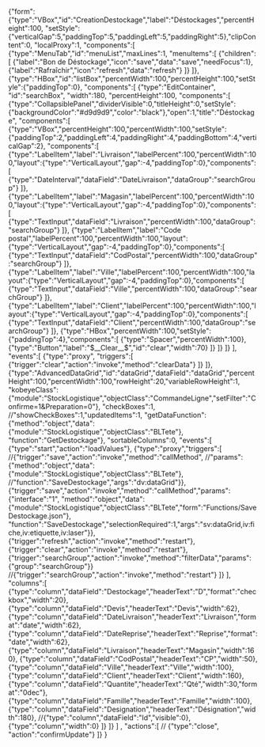 {"form":{"type":"VBox","id":"CreationDestockage","label":"Déstockages","percentHeight":100,
"setStyle":{"verticalGap":5,"paddingTop":5,"paddingLeft":5,"paddingRight":5},"clipContent":0,
"localProxy":1,
"components":[
	{"type":"MenuTab","id":"menuList","maxLines":1,
	"menuItems":[
		{"children":[
			{"label":"Bon de Déstockage","icon":"save","data":"save","needFocus":1},
			{"label":"Rafraîchir","icon":"refresh","data":"refresh"}
		]}
	]},
	{"type":"HBox","id":"listBox","percentWidth":100,"percentHeight":100,"setStyle":{"paddingTop":0},
	"components":[
		{"type":"EditContainer", "id":"searchBox", "width":180, "percentHeight":100,
		"components":[
			{"type":"CollapsiblePanel","dividerVisible":0,"titleHeight":0,"setStyle":{"backgroundColor":"#d9d9d9","color":"black"},"open":1,"title":"Déstockage",
			"components":[
				{"type":"VBox","percentHeight":100,"percentWidth":100,"setStyle":{"paddingTop":2,"paddingLeft":4,"paddingRight":4,"paddingBottom":4,"verticalGap":2},
				"components":[
					{"type":"LabelItem","label":"Livraison","labelPercent":100,"percentWidth":100,"layout":{"type":"VerticalLayout","gap":-4,"paddingTop":0},"components":[
						{"type":"DateInterval","dataField":"DateLivraison","dataGroup":"searchGroup"}
					]},
					{"type":"LabelItem","label":"Magasin","labelPercent":100,"percentWidth":100,"layout":{"type":"VerticalLayout","gap":-4,"paddingTop":0},"components":[
						{"type":"TextInput","dataField":"Livraison","percentWidth":100,"dataGroup":"searchGroup"}
					]},
					{"type":"LabelItem","label":"Code postal","labelPercent":100,"percentWidth":100,"layout":{"type":"VerticalLayout","gap":-4,"paddingTop":0},"components":[
						{"type":"TextInput","dataField":"CodPostal","percentWidth":100,"dataGroup":"searchGroup"}
					]},
					{"type":"LabelItem","label":"Ville","labelPercent":100,"percentWidth":100,"layout":{"type":"VerticalLayout","gap":-4,"paddingTop":0},"components":[
						{"type":"TextInput","dataField":"Ville","percentWidth":100,"dataGroup":"searchGroup"}
					]},
					{"type":"LabelItem","label":"Client","labelPercent":100,"percentWidth":100,"layout":{"type":"VerticalLayout","gap":-4,"paddingTop":0},"components":[
						{"type":"TextInput","dataField":"Client","percentWidth":100,"dataGroup":"searchGroup"}
					]},
					{"type":"HBox","percentWidth":100,"setStyle":{"paddingTop":4},"components":[
						{"type":"Spacer","percentWidth":100},
						{"type":"Button","label":"$__Clear__$","id":"clear","width":70}
					]}
				]}
			]}
		],
		"events":[
			{"type":"proxy", "triggers":[
				{"trigger":"clear","action":"invoke","method":"clearData"}
			]}
		]},
		{"type":"AdvancedDataGrid","id":"dataGrid","dataField":"dataGrid","percentHeight":100,"percentWidth":100,"rowHeight":20,"variableRowHeight":1, 
		"kobeyeClass":{"module":"StockLogistique","objectClass":"CommandeLigne","setFilter":"Confirme=1&Preparation=0"},
		"checkBoxes":1, //"showCheckBoxes":1,"updatedItems":1,
		"getDataFunction":{"method":"object","data":{"module":"StockLogistique","objectClass":"BLTete"},
		"function":"GetDestockage"},
		"sortableColumns":0,
		"events":[
			{"type":"start","action":"loadValues"},
			{"type":"proxy","triggers":[
				//{"trigger":"save","action":"invoke","method":"callMethod",
				//"params":{"method":"object","data":{"module":"StockLogistique","objectClass":"BLTete"},
				//"function":"SaveDestockage","args":"dv:dataGrid"}},
				{"trigger":"save","action":"invoke","method":"callMethod","params":{"interface":"1",
				"method":"object","data":{"module":"StockLogistique","objectClass":"BLTete","form":"Functions/SaveDestockage.json"},
				"function":"SaveDestockage","selectionRequired":1,"args":"sv:dataGrid,iv:fiche,iv:etiquette,iv:laser"}},
				{"trigger":"refresh","action":"invoke","method":"restart"},
				{"trigger":"clear","action":"invoke","method":"restart"},
				{"trigger":"searchGroup","action":"invoke","method":"filterData","params":{"group":"searchGroup"}}
				//{"trigger":"searchGroup","action":"invoke","method":"restart"}
			]}
		],
		"columns":[
			{"type":"column","dataField":"Destockage","headerText":"D","format":"checkbox","width":20},
			{"type":"column","dataField":"Devis","headerText":"Devis","width":62},
			{"type":"column","dataField":"DateLivraison","headerText":"Livraison","format":"date","width":62},
			{"type":"column","dataField":"DateReprise","headerText":"Reprise","format":"date","width":62},
			{"type":"column","dataField":"Livraison","headerText":"Magasin","width":160},
			{"type":"column","dataField":"CodPostal","headerText":"CP","width":50},
			{"type":"column","dataField":"Ville","headerText":"Ville","width":100},
			{"type":"column","dataField":"Client","headerText":"Client","width":160},
			{"type":"column","dataField":"Quantite","headerText":"Qté","width":30,"format":"0dec"},
			{"type":"column","dataField":"Famille","headerText":"Famille","width":100},
			{"type":"column","dataField":"Designation","headerText":"Désignation","width":180},
			//{"type":"column","dataField":"Id","visible":0},
			{"type":"column","width":0}
		]}
	]}
]
,
"actions":[
//	{"type":"close", "action":"confirmUpdate"}
]}
}


